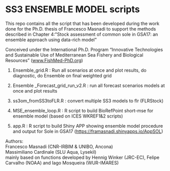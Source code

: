 # SS3 ENSEMBLE MODEL scripts

This repo contains all the script that has been developed during the work done for the Ph.D. thesis of Francesco Masnadi to support the methods described in Chapter 4:"Stock assessment of common sole in GSA17: an ensemble approach using data-rich model"

Conceived under the International Ph.D. Program “Innovative Technologies and Sustainable Use of Mediterranean Sea Fishery and Biological Resources” (www.FishMed-PhD.org)

1) Ensemble_grid.R : Run all scenarios at once and plot results, do diagnostic, do Ensemble on final weighted grid

2) Ensemble _Forecast_grid_run_v2.R : run all forecast scenarios models at once and plot results

3) ss3om_fromSS3toFLR.R : convert multiple SS3 models to flr (FLRStock)

4) MSE_ensemble_loop.R : R script to build BioRefPoint short-mse for ensemble model (based on ICES WKREF1&2 scripts)

5) app.R :  R script to build Shiny APP showing ensemble model procedure and output for Sole in GSA17 (https://framasnadi.shinyapps.io/AppSOL)

Authors:                                                                                          
Francesco Masnadi (CNR-IRBIM & UNIBO, Ancona)                                                     
Massimiliano Cardinale (SLU Aqua, Lysekil)                                                        
mainly based on functions developed by Hennig Winker (JRC-EC), Felipe Carvalho (NOAA) and Iago Mosqueira (WUR-IMARES)

 
